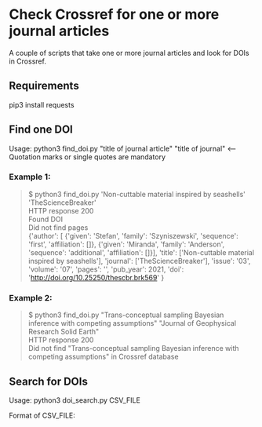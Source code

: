 # Check Crossref for one or more journal articles

A couple of scripts that take one or more journal articles and look for DOIs in Crossref.

## Requirements
pip3 install requests

## Find one DOI
Usage:  python3 find_doi.py "title of journal article" "title of journal"   <-- Quotation marks or single quotes are mandatory

### Example 1:
> $ python3 find_doi.py 'Non-cuttable material inspired by seashells' 'TheScienceBreaker'  
> HTTP response 200  
> Found DOI  
> Did not find pages  
>   {'author': [
>      {'given': 'Stefan', 'family': 'Szyniszewski', 'sequence': 'first', 'affiliation': []},
>      {'given': 'Miranda', 'family': 'Anderson', 'sequence': 'additional', 'affiliation': []}],
>    'title': ['Non-cuttable material inspired by seashells'],
>    'journal': ['TheScienceBreaker'],
>    'issue': '03',
>    'volume': '07',
>    'pages': '',
>    'pub_year': 2021,
>    'doi': 'http://doi.org/10.25250/thescbr.brk569'
>   }

### Example 2:
> $ python3 find_doi.py "Trans-conceptual sampling Bayesian inference with competing assumptions" "Journal of Geophysical Research Solid Earth"  
> HTTP response 200  
> Did not find "Trans-conceptual sampling Bayesian inference with competing assumptions" in Crossref database   

## Search for DOIs
Usage:  python3 doi_search.py CSV_FILE  

Format of CSV_FILE:
